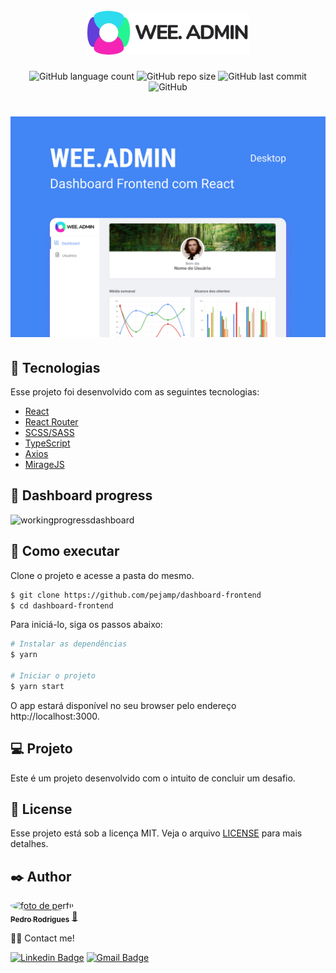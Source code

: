 <h1 align="center">
    <br>
    <img src="./src/assets/logo.svg" width="260px" alt="logo wee.admin">
</h1>

<p align="center">
    <img alt="GitHub language count" src="https://img.shields.io/github/languages/count/pejamp/dashboard-frontend?color=%23e559f9&style=for-the-badge&labelColor=4285f4">
    <img alt="GitHub repo size" src="https://img.shields.io/github/repo-size/pejamp/dashboard-frontend?color=%23e559f9&style=for-the-badge&labelColor=4285f4">
    <img alt="GitHub last commit" src="https://img.shields.io/github/last-commit/pejamp/dashboard-frontend?color=%23e559f9&style=for-the-badge&labelColor=4285f4">
    <img alt="GitHub" src="https://img.shields.io/github/license/pejamp/dashboard-frontend?color=%23e559f9&style=for-the-badge&labelColor=4285f4">
</p>

<h1 align="center">
    <img alt="wee.admin" src=".github/Capa.png" />
</h1>

## 🧪 Tecnologias

Esse projeto foi desenvolvido com as seguintes tecnologias:

- [React](https://reactjs.org)
- [React Router](https://reactrouter.com/web/guides/quick-start)
- [SCSS/SASS](https://sass-lang.com/)
- [TypeScript](https://www.typescriptlang.org/)
- [Axios](https://axios-http.com/docs/intro)
- [MirageJS](https://miragejs.com/)

## 🎥 Dashboard progress

![workingprogressdashboard](https://user-images.githubusercontent.com/53826489/140076863-1d10741d-e48c-4568-89f4-a6c7e6ca5e09.gif)

## 🚀 Como executar

Clone o projeto e acesse a pasta do mesmo.

```bash
$ git clone https://github.com/pejamp/dashboard-frontend
$ cd dashboard-frontend
```

Para iniciá-lo, siga os passos abaixo:

```bash
# Instalar as dependências
$ yarn

# Iniciar o projeto
$ yarn start
```

O app estará disponível no seu browser pelo endereço http://localhost:3000.

## 💻 Projeto

Este é um projeto desenvolvido com o intuito de concluir um desafio.

## 📝 License

Esse projeto está sob a licença MIT. Veja o arquivo [LICENSE](LICENSE.md) para mais detalhes.

## ✒️ Author

<a href="https://github.com/pejamp">
 <img style="border-radius: 50%" src="https://avatars.githubusercontent.com/u/53826489?s=460&u=834aa9912aaaa1464d4635cb9fa7767c64a6e9b3&v=4" width="100px;" alt="foto de perfil"/>
 <br />
 <sub><b>Pedro Rodrigues</b></sub></a> <a href="https://github.com/pejamp">🚀</a>
 <br />

👋🏽 Contact me!

[![Linkedin Badge](https://img.shields.io/badge/-Pedro-blue?style=flat-square&logo=Linkedin&logoColor=white&link=https://www.linkedin.com/in/pedro-j%C3%A2nio-rodrigues-abreu-3a3647176/)](https://www.linkedin.com/in/pedro-j%C3%A2nio-rodrigues-abreu-3a3647176/)
[![Gmail Badge](https://img.shields.io/badge/-pedro.roguea@gmail.com-c14438?style=flat-square&logo=Gmail&logoColor=white&link=mailto:pedro.roguea@gmail.com)](mailto:pedro.roguea@gmail.com)
